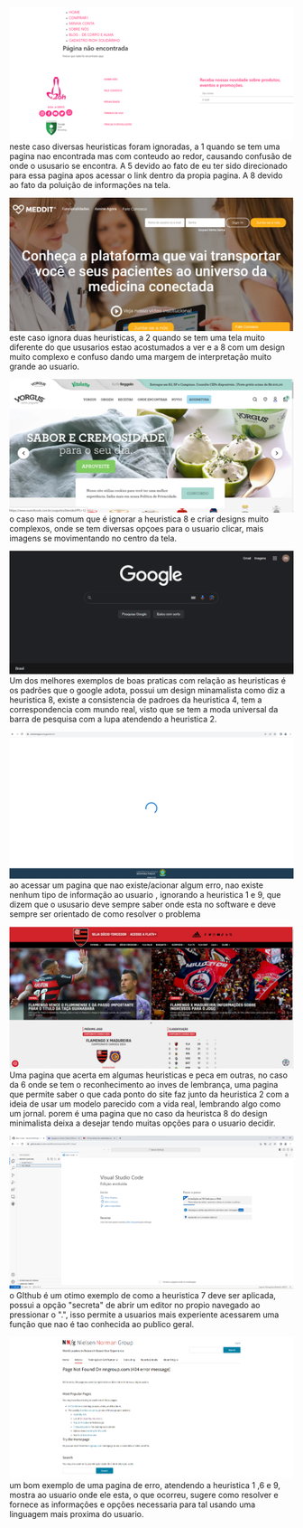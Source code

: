![](Captura%20de%20tela%202024-02-21%20193621.png)
neste caso diversas heuristicas foram ignoradas, a 1 quando se tem uma pagina nao encontrada mas com conteudo ao redor, causando confusão de onde o ususario se encontra. A 5 devido ao fato de eu ter sido direcionado para essa pagina apos acessar o link dentro da propia pagina. A 8 devido ao fato da poluição de informações na tela.

![](Captura%20de%20tela%202024-02-27%20205713.png)
este caso ignora duas heuristicas, a 2 quando se tem uma tela muito diferente do que ususarios estao acostumados a ver e a 8 com um design muito complexo e confuso dando uma margem de interpretação muito grande ao usuario.

![](Captura%20de%20tela%202024-02-27%20205814.png)
o caso mais comum que é ignorar a heuristica 8 e criar designs muito complexos, onde se tem diversas opçoes para o usuario clicar, mais imagens se movimentando no centro da tela.

![](Captura%20de%20tela%202024-02-27%20210037.png)
Um dos melhores exemplos de boas praticas com relação as heuristicas é os padrões que o google adota, possui um design minamalista como diz a heuristica 8, existe a consistencia de padroes da heuristica 4, tem a correspondencia com mundo real, visto que se tem a moda universal da barra de pesquisa com a lupa atendendo a heuristica 2.

![](Captura%20de%20tela%202024-02-28%20094538.png)
ao acessar um pagina que nao existe/acionar algum erro, nao existe nenhum tipo de informação ao usuario , ignorando a heuristica 1 e 9, que dizem que o ususario deve sempre saber onde esta no software e deve sempre ser orientado de como resolver o problema

![](Captura%20de%20tela%202024-02-28%20095421.png)
Uma pagina que acerta em algumas heuristicas e peca em outras, no caso da 6 onde se tem o reconhecimento ao inves de lembrança, uma pagina que permite saber o que cada ponto do site faz junto da heuristica 2 com a ideia de usar um modelo parecido com a vida real, lembrando algo como um jornal. porem é uma pagina que no caso da heuristca 8 do design minimalista deixa a desejar tendo muitas opções para o usuario decidir.

![](Captura%20de%20tela%202024-02-28%20095911.png)
o GIthub é um otimo exemplo de como a heuristica 7 deve ser aplicada, possui a opção "secreta" de abrir um editor no propio navegado ao pressionar o ".", isso permite a usuarios mais experiente acessarem uma função que nao é tao conhecida ao publico geral.

![](Captura%20de%20tela%202024-02-28%20100552.png)
um bom exemplo de uma pagina de erro, atendendo a heuristica 1 ,6 e 9, mostra ao usuario onde ele esta, o que ocorreu, sugere como resolver e fornece as informações e opções necessaria para tal usando uma linguagem mais proxima do usuario. 